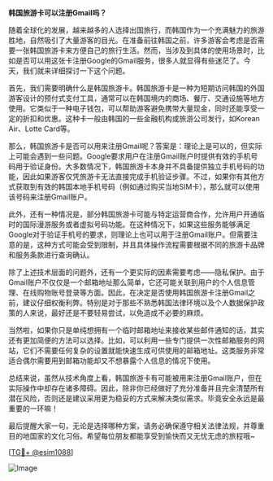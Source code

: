 **韩国旅游卡可以注册Gmail吗？**

随着全球化的发展，越来越多的人选择出国旅行，而韩国作为一个充满魅力的旅游胜地，自然吸引了大量游客的目光。在准备前往韩国之前，许多游客会考虑是否需要一张韩国旅游卡来方便自己的旅行生活。然而，当涉及到具体的使用场景时，比如是否可以用这张卡注册Google的Gmail服务，很多人就显得有些迷茫了。今天，我们就来详细探讨一下这个问题。

首先，我们需要明确什么是韩国旅游卡。韩国旅游卡是一种为短期访问韩国的外国游客设计的预付式支付工具，通常可以在韩国境内的商场、餐厅、交通设施等地方使用。它类似于一种电子钱包，可以帮助游客避免携带大量现金，同时还能享受一定的折扣和优惠。这种卡一般由韩国的一些金融机构或旅游公司发行，如Korean Air、Lotte Card等。

那么，韩国旅游卡是否可以用来注册Gmail呢？答案是：理论上是可以的，但实际上可能会遇到一些问题。Google要求用户在注册Gmail账户时提供有效的手机号码用于验证身份。大多数情况下，韩国旅游卡本身并不具备提供独立手机号码的功能，因此如果游客仅凭旅游卡无法直接完成手机验证步骤。不过，如果你有其他方式获取到有效的韩国本地手机号码（例如通过购买当地SIM卡），那么就可以使用该号码来注册Gmail账户。

此外，还有一种情况是，部分韩国旅游卡可能与特定运营商合作，允许用户开通临时的国际漫游服务或者虚拟号码功能。在这种情况下，如果这些服务能够满足Google对于验证手机号的要求，则理论上也可以用于注册Gmail账户。但需要注意的是，这种方式可能会受到限制，并且具体操作流程需要根据不同的旅游卡品牌和服务条款进行查询确认。

除了上述技术层面的问题外，还有一个更实际的因素需要考虑——隐私保护。由于Gmail账户不仅仅是一个邮箱地址那么简单，它还可能关联到用户的个人信息管理、在线购物账号登录等方面。因此，在决定是否使用韩国旅游卡注册Gmail之前，建议仔细权衡利弊。特别是对于那些不熟悉韩国法律环境以及个人数据保护政策的人来说，最好还是不要轻易尝试，以免造成不必要的麻烦。

当然啦，如果你只是单纯想拥有一个临时邮箱地址来接收某些邮件通知的话，其实还有更加简便的方法可以选择。比如，可以利用一些专门提供一次性邮箱服务的网站，它们不需要任何复杂的设置就能快速生成可供使用的邮箱地址。这类服务非常适合偶尔需要用到邮箱功能却又不想暴露个人信息的情况下使用。

总结来说，虽然从技术角度上看，韩国旅游卡有可能被用来注册Gmail账户，但在实际操作中却存在诸多障碍。因此，除非你已经做好了充分准备并且完全清楚所有潜在风险，否则还是建议采用更为稳妥的方式来解决类似需求。毕竟安全永远是最重要的一环嘛！

最后提醒大家一句，无论是选择哪种方案，请务必确保遵守相关法律法规，并尊重目的地国家的文化习俗。希望每位朋友都能享受到愉快而又无忧无虑的旅程哦~

[[TG💪+ @esim1088](https://t.me/s/esim1088)]

![Image](https://i.postimg.cc/4NQfJmqS/Snipaste-2025-05-13-00-14-12.png)